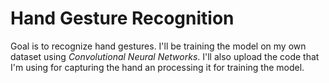 # Hand Gesture Recognition
Goal is to recognize hand gestures. I'll be training the model on my own dataset using *Convolutional Neural Networks*.
I'll also upload the code that I'm using for capturing the hand an processing it for training the model.
